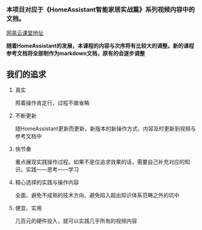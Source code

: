 ### 本项目对应于《HomeAssistant智能家居实战篇》系列视频内容中的文档。
[网易云课堂地址](https://study.163.com/course/introduction.htm?courseId=1006189053&share=2&shareId=400000000624093)

**随着HomeAssistant的发展，本课程的内容与次序将有比较大的调整。新的课程参考文档将全部制作为markdown文档，原有的会逐步调整**


## 我们的追求

1. 真实

	照着操作肯定行，过程不做省略

2. 不断更新

	随HomeAssistant更新而更新，新版本的新操作方式、内容及时更新到视频与参考文档中

3. 快节奏

	重点展现实践操作过程。如果不是仅追求效果的话，需要自己补充对应的知识。实践——思考——学习

4. 精心选择的实践与操作内容

	全面、避免不成熟的技术方向、避免陷入超出知识体系范畴之外的坑中

5. 便宜、实用

	几百元的硬件投入，就可以实践几乎所有的视频内容
